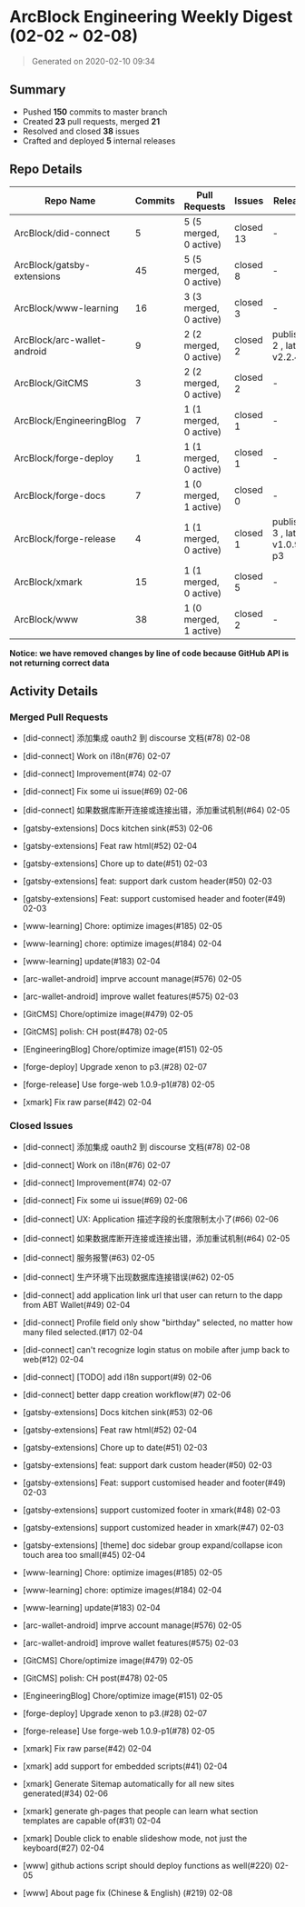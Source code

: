 # ArcBlock Engineering Weekly Digest (02-02 ~ 02-08)

> Generated on 2020-02-10 09:34

## Summary

* Pushed **150** commits to master branch
* Created **23** pull requests, merged **21**
* Resolved and closed **38** issues
* Crafted and deployed **5** internal releases

## Repo Details

| Repo Name                   | Commits | Pull Requests          | Issues    | Releases                       |
| --------------------------- | ------- | ---------------------- | --------- | ------------------------------ |
| ArcBlock/did-connect        | 5       | 5 (5 merged, 0 active) | closed 13 | -                              |
| ArcBlock/gatsby-extensions  | 45      | 5 (5 merged, 0 active) | closed 8  | -                              |
| ArcBlock/www-learning       | 16      | 3 (3 merged, 0 active) | closed 3  | -                              |
| ArcBlock/arc-wallet-android | 9       | 2 (2 merged, 0 active) | closed 2  | published 2 , latest v2.2.4    |
| ArcBlock/GitCMS             | 3       | 2 (2 merged, 0 active) | closed 2  | -                              |
| ArcBlock/EngineeringBlog    | 7       | 1 (1 merged, 0 active) | closed 1  | -                              |
| ArcBlock/forge-deploy       | 1       | 1 (1 merged, 0 active) | closed 1  | -                              |
| ArcBlock/forge-docs         | 7       | 1 (0 merged, 1 active) | closed 0  | -                              |
| ArcBlock/forge-release      | 4       | 1 (1 merged, 0 active) | closed 1  | published 3 , latest v1.0.9-p3 |
| ArcBlock/xmark              | 15      | 1 (1 merged, 0 active) | closed 5  | -                              |
| ArcBlock/www                | 38      | 1 (0 merged, 1 active) | closed 2  | -                              |

**Notice: we have removed changes by line of code because GitHub API is not returning correct data**

## Activity Details

### Merged Pull Requests

- [did-connect] 添加集成 oauth2 到 discourse 文档(#78) 02-08
- [did-connect] Work on i18n(#76) 02-07
- [did-connect] Improvement(#74) 02-07
- [did-connect] Fix some ui issue(#69) 02-06
- [did-connect] 如果数据库断开连接或连接出错，添加重试机制(#64) 02-05
- [gatsby-extensions] Docs kitchen sink(#53) 02-06
- [gatsby-extensions] Feat raw html(#52) 02-04
- [gatsby-extensions] Chore up to date(#51) 02-03
- [gatsby-extensions] feat: support dark custom header(#50) 02-03
- [gatsby-extensions] Feat: support customised header and footer(#49) 02-03
- [www-learning] Chore: optimize images(#185) 02-05
- [www-learning] chore: optimize images(#184) 02-04
- [www-learning] update(#183) 02-04
- [arc-wallet-android] imprve account manage(#576) 02-05
- [arc-wallet-android] improve wallet features(#575) 02-03
- [GitCMS] Chore/optimize image(#479) 02-05
- [GitCMS] polish: CH post(#478) 02-05
- [EngineeringBlog] Chore/optimize image(#151) 02-05
- [forge-deploy] Upgrade xenon to p3.(#28) 02-07

- [forge-release] Use forge-web 1.0.9-p1(#78) 02-05
- [xmark] Fix raw parse(#42) 02-04


### Closed Issues

- [did-connect] 添加集成 oauth2 到 discourse 文档(#78) 02-08
- [did-connect] Work on i18n(#76) 02-07
- [did-connect] Improvement(#74) 02-07
- [did-connect] Fix some ui issue(#69) 02-06
- [did-connect] UX: Application 描述字段的长度限制太小了(#66) 02-06
- [did-connect] 如果数据库断开连接或连接出错，添加重试机制(#64) 02-05
- [did-connect] 服务报警(#63) 02-05
- [did-connect] 生产环境下出现数据库连接错误(#62) 02-05
- [did-connect] add application link url that user can return to the dapp from ABT Wallet(#49) 02-04
- [did-connect] Profile field only show "birthday" selected, no matter how many filed selected.(#17) 02-04
- [did-connect] can't recognize login status on mobile after jump back to web(#12) 02-04
- [did-connect] [TODO] add i18n support(#9) 02-06
- [did-connect] better dapp creation workflow(#7) 02-06
- [gatsby-extensions] Docs kitchen sink(#53) 02-06
- [gatsby-extensions] Feat raw html(#52) 02-04
- [gatsby-extensions] Chore up to date(#51) 02-03
- [gatsby-extensions] feat: support dark custom header(#50) 02-03
- [gatsby-extensions] Feat: support customised header and footer(#49) 02-03
- [gatsby-extensions] support customized footer in xmark(#48) 02-03
- [gatsby-extensions] support customized header in xmark(#47) 02-03
- [gatsby-extensions] [theme] doc sidebar group expand/collapse icon touch area too small(#45) 02-04
- [www-learning] Chore: optimize images(#185) 02-05
- [www-learning] chore: optimize images(#184) 02-04
- [www-learning] update(#183) 02-04
- [arc-wallet-android] imprve account manage(#576) 02-05
- [arc-wallet-android] improve wallet features(#575) 02-03
- [GitCMS] Chore/optimize image(#479) 02-05
- [GitCMS] polish: CH post(#478) 02-05
- [EngineeringBlog] Chore/optimize image(#151) 02-05
- [forge-deploy] Upgrade xenon to p3.(#28) 02-07

- [forge-release] Use forge-web 1.0.9-p1(#78) 02-05
- [xmark] Fix raw parse(#42) 02-04
- [xmark] add support for embedded scripts(#41) 02-04
- [xmark] Generate Sitemap automatically for all new sites generated(#34) 02-06
- [xmark] generate gh-pages that people can learn what section templates are capable of(#31) 02-04
- [xmark] Double click to enable slideshow mode, not just the keyboard(#27) 02-04
- [www] github actions script should deploy functions as well(#220) 02-05
- [www] About page fix (Chinese & English) (#219) 02-08

